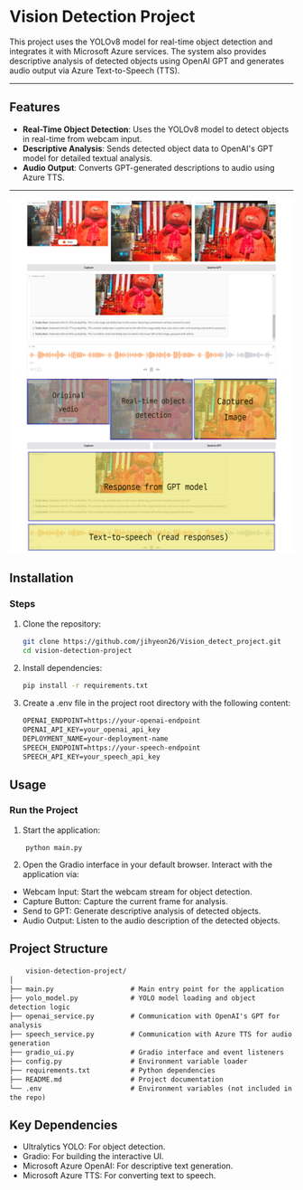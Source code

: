 # Vision Detection Project

This project uses the YOLOv8 model for real-time object detection and integrates it with Microsoft Azure services. The system also provides descriptive analysis of detected objects using OpenAI GPT and generates audio output via Azure Text-to-Speech (TTS).

---

## Features

- **Real-Time Object Detection**: Uses the YOLOv8 model to detect objects in real-time from webcam input.
- **Descriptive Analysis**: Sends detected object data to OpenAI's GPT model for detailed textual analysis.
- **Audio Output**: Converts GPT-generated descriptions to audio using Azure TTS.

---
![UI Screenshot](results/result.png)<br>
![UI Screenshot](results/result_describe.png)

## Installation

### Steps
1. Clone the repository:
   ```bash
   git clone https://github.com/jihyeon26/Vision_detect_project.git
   cd vision-detection-project
   ```
2. Install dependencies:
    ```bash
    pip install -r requirements.txt
    ```
3. Create a .env file in the project root directory with the following content:
    ```env
    OPENAI_ENDPOINT=https://your-openai-endpoint
    OPENAI_API_KEY=your_openai_api_key
    DEPLOYMENT_NAME=your-deployment-name
    SPEECH_ENDPOINT=https://your-speech-endpoint
    SPEECH_API_KEY=your_speech_api_key
    ```

## Usage

### Run the Project
1. Start the application:
```
    python main.py
```

2. Open the Gradio interface in your default browser. Interact with the application via:
- Webcam Input: Start the webcam stream for object detection.
- Capture Button: Capture the current frame for analysis.
- Send to GPT: Generate descriptive analysis of detected objects.
- Audio Output: Listen to the audio description of the detected objects.

## Project Structure
```
    vision-detection-project/
│
├── main.py                   # Main entry point for the application
├── yolo_model.py             # YOLO model loading and object detection logic
├── openai_service.py         # Communication with OpenAI's GPT for analysis
├── speech_service.py         # Communication with Azure TTS for audio generation
├── gradio_ui.py              # Gradio interface and event listeners
├── config.py                 # Environment variable loader
├── requirements.txt          # Python dependencies
├── README.md                 # Project documentation
└── .env                      # Environment variables (not included in the repo)
```

## Key Dependencies
- Ultralytics YOLO: For object detection.
- Gradio: For building the interactive UI.
- Microsoft Azure OpenAI: For descriptive text generation.
- Microsoft Azure TTS: For converting text to speech.
